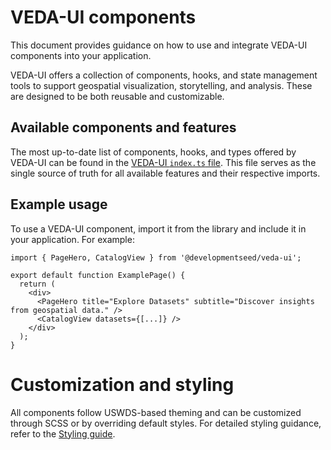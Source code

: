 # VEDA-UI components

This document provides guidance on how to use and integrate VEDA-UI components into your application.

VEDA-UI offers a collection of components, hooks, and state management tools to support geospatial visualization, storytelling, and analysis. These are designed to be both reusable and customizable.

## Available components and features

The most up-to-date list of components, hooks, and types offered by VEDA-UI can be found in the [VEDA-UI `index.ts` file](https://github.com/NASA-IMPACT/veda-ui/blob/main/app/scripts/index.ts). This file serves as the single source of truth for all available features and their respective imports.

## Example usage

To use a VEDA-UI component, import it from the library and include it in your application. For example:

```tsx
import { PageHero, CatalogView } from '@developmentseed/veda-ui';

export default function ExamplePage() {
  return (
    <div>
      <PageHero title="Explore Datasets" subtitle="Discover insights from geospatial data." />
      <CatalogView datasets={[...]} />
    </div>
  );
}
```

# Customization and styling

All components follow USWDS-based theming and can be customized through SCSS or by overriding default styles. For detailed styling guidance, refer to the [Styling guide](./STYLING.md).

